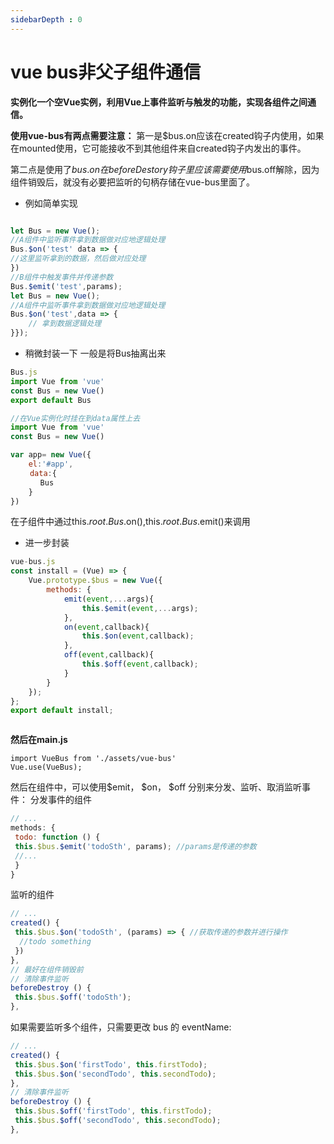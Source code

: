 ```yaml
---
sidebarDepth : 0
---
```


# vue bus非父子组件通信

**实例化一个空Vue实例，利用Vue上事件监听与触发的功能，实现各组件之间通信。**

**使用vue-bus有两点需要注意：**
第一是$bus.on应该在created钩子内使用，如果在mounted使用，它可能接收不到其他组件来自created钩子内发出的事件。

第二点是使用了$bus.on在beforeDestory钩子里应该需要使用$bus.off解除，因为组件销毁后，就没有必要把监听的句柄存储在vue-bus里面了。

- 例如简单实现

```javascript

let Bus = new Vue();
//A组件中监听事件拿到数据做对应地逻辑处理
Bus.$on('test' data => {
//这里监听拿到的数据，然后做对应处理
})
//B组件中触发事件并传递参数
Bus.$emit('test',params);
let Bus = new Vue();
//A组件中监听事件拿到数据做对应地逻辑处理
Bus.$on('test',data => {
    // 拿到数据逻辑处理
}});

```

- 稍微封装一下
一般是将Bus抽离出来

```javascript
Bus.js
import Vue from 'vue'
const Bus = new Vue()
export default Bus

//在Vue实例化时挂在到data属性上去
import Vue from 'vue'
const Bus = new Vue()

var app= new Vue({
    el:'#app',
　　 data:{
　　　　Bus
    }　　
})

```

在子组件中通过this.$root.Bus.$on(),this.$root.Bus.$emit()来调用

- 进一步封装

```javascript
vue-bus.js
const install = (Vue) => {
    Vue.prototype.$bus = new Vue({
        methods: {
            emit(event,...args){
                this.$emit(event,...args);
            },
            on(event,callback){
                this.$on(event,callback);
            },
            off(event,callback){
                this.$off(event,callback);
            }
        }
    });
};
export default install;



```


**然后在main.js**

```
import VueBus from './assets/vue-bus'
Vue.use(VueBus);
```
然后在组件中，可以使用$emit， $on， $off 分别来分发、监听、取消监听事件：
分发事件的组件
```javascript
// ...
methods: {
 todo: function () {
 this.$bus.$emit('todoSth', params); //params是传递的参数
 //...
 }
}
```

监听的组件

```javascript
// ...
created() {
 this.$bus.$on('todoSth', (params) => { //获取传递的参数并进行操作
  //todo something
 })
},
// 最好在组件销毁前
// 清除事件监听
beforeDestroy () {
 this.$bus.$off('todoSth');
},

```

如果需要监听多个组件，只需要更改 bus 的 eventName:

```javascript
// ...
created() {
 this.$bus.$on('firstTodo', this.firstTodo);
 this.$bus.$on('secondTodo', this.secondTodo);
},
// 清除事件监听
beforeDestroy () {
 this.$bus.$off('firstTodo', this.firstTodo);
 this.$bus.$off('secondTodo', this.secondTodo);
},

```

